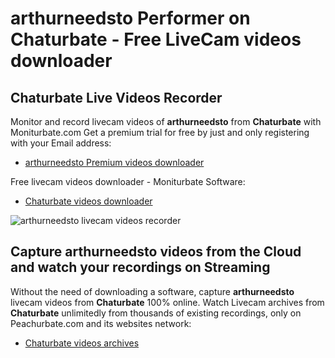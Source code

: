 # arthurneedsto Performer on Chaturbate - Free LiveCam videos downloader

## Chaturbate Live Videos Recorder

Monitor and record livecam videos of **arthurneedsto** from **Chaturbate** with Moniturbate.com
Get a premium trial for free by just and only registering with your Email address:
* [arthurneedsto Premium videos downloader](https://moniturbate.com/request-demo-licence-key.html)

Free livecam videos downloader - Moniturbate Software:
* [Chaturbate videos downloader](https://moniturbate.com/moniturbate-download-software.html)

![arthurneedsto livecam videos recorder](https://peachurnet.com/templates/moniturbate-software.png)


## Capture arthurneedsto videos from the Cloud and watch your recordings on Streaming

Without the need of downloading a software, capture **arthurneedsto** livecam videos from **Chaturbate** 100% online.
Watch Livecam archives from **Chaturbate** unlimitedly from thousands of existing recordings, only on Peachurbate.com and its websites network:
* [Chaturbate videos archives](https://peachurnet.com/)